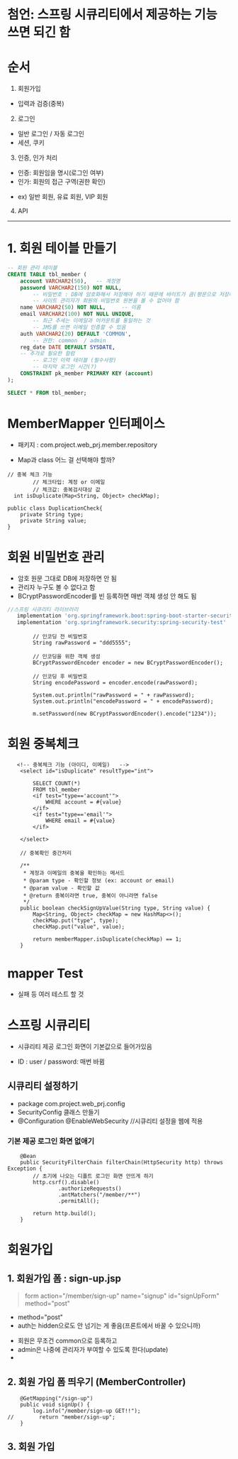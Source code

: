 # 첨언: 스프링 시큐리티에서 제공하는 기능 쓰면 되긴 함

# 순서
1. 회원가입
- 입력과 검증(중복)

2. 로그인
- 일반 로그인 / 자동 로그인
- 세션, 쿠키

3. 인증, 인가 처리
- 인증: 회원임을 명시(로그인 여부)
- 인가: 회원의 접근 구역(권한 확인)
 + ex) 일반 회원, 유료 회원, VIP 회원

4. API
-----------------------------------------------------------

# 1. 회원 테이블 만들기
``` sql
-- 회원 관리 테이블
CREATE TABLE tbl_member (
    account VARCHAR2(50),   -- 계정명
    password VARCHAR2(150) NOT NULL,
        -- 비밀번호 : DB에 암호화해서 저장해야 하기 때문에 바이트가 큼(평문으로 저장하면 안 됨)
        -- 사이트 관리자가 회원의 비밀번호 원본을 볼 수 없어야 함
    name VARCHAR2(50) NOT NULL,     -- 이름
    email VARCHAR2(100) NOT NULL UNIQUE,
        -- 최근 추세는 이메일과 어카운트를 통일하는 것
        -- JMS를 쓰면 이메일 인증할 수 있음
    auth VARCHAR2(20) DEFAULT 'COMMON',
        -- 권한: common  / admin
    reg_date DATE DEFAULT SYSDATE,
    -- 추가로 필요한 컬럼
        -- 로그인 이력 테이블 (필수사항)
        -- 마지막 로그인 시간(?)
    CONSTRAINT pk_member PRIMARY KEY (account)
);

SELECT * FROM tbl_member;
```

# MemberMapper 인터페이스
- 패키지 : com.project.web_prj.member.repository

- Map과 class 어느 걸 선택해야 할까?

``` Map : 필드가 적을 때 쓰면 좋음
// 중복 체크 기능
        // 체크타입: 계정 or 이메일
        // 체크값: 중복검사대상 값
  int isDuplicate(Map<String, Object> checkMap);
```
``` class : 필드가 많아지면 클래스 따로 빼서 상속으로
public class DuplicationCheck{
    private String type;
    private String value;
}
```

# 회원 비밀번호 관리
- 암호 원문 그대로 DB에 저장하면 안 됨
- 관리자 누구도 볼 수 없다고 함
- BCryptPasswordEncoder를 빈 등록하면 매번 객체 생성 안 해도 됨
``` build.gradle
//스프링 시큐리티 라이브러리
   implementation 'org.springframework.boot:spring-boot-starter-security'
   implementation 'org.springframework.security:spring-security-test'
```
``` 비밀번호 인코딩하기
        // 인코딩 전 비밀번호
        String rawPassword = "ddd5555";

        // 인코딩을 위한 객체 생성
        BCryptPasswordEncoder encoder = new BCryptPasswordEncoder();

        // 인코딩 후 비밀번호
        String encodePassword = encoder.encode(rawPassword);

        System.out.println("rawPassword = " + rawPassword);
        System.out.println("encodePassword = " + encodePassword);
```
```
        m.setPassword(new BCryptPasswordEncoder().encode("1234"));
```

# 회원 중복체크
``` 동적 SQL, Map을 보낸다고 하면 key를 type에, value를 value로
   <!-- 중복체크 기능 (아이디, 이메일)   -->
    <select id="isDuplicate" resultType="int">

        SELECT COUNT(*)
        FROM tbl_member
        <if test="type=='account'">
            WHERE account = #{value}
        </if>
        <if test="type=='email'">
            WHERE email = #{value}
        </if>

    </select>
```
``` MemberService
    // 중복확인 중간처리

    /**
     * 계정과 이메일의 중복을 확인하는 메서드
     * @param type - 확인할 정보 (ex: account or email)
     * @param value - 확인할 값
     * @return 중복이라면 true, 중복이 아니라면 false
     */
    public boolean checkSignUpValue(String type, String value) {
        Map<String, Object> checkMap = new HashMap<>();
        checkMap.put("type", type);
        checkMap.put("value", value);

        return memberMapper.isDuplicate(checkMap) == 1;
    }
```

# mapper Test
- 실패 등 여러 테스트 할 것


# 스프링 시큐리티
- 시큐리티 제공 로그인 화면이 기본값으로 들어가있음
+ ID : user / password: 매번 바뀜
## 시큐리티 설정하기
+ package com.project.web_prj.config
+ SecurityConfig 클래스 만들기
+ @Configuration @EnableWebSecurity //시큐리티 설정을 웹에 적용
### 기본 제공 로그인 화면 없애기
```  시큐리티 기본 설정을 처리하는 빈
    @Bean
    public SecurityFilterChain filterChain(HttpSecurity http) throws Exception {
        // 초기에 나오는 디폴트 로그인 화면 안뜨게 하기
        http.csrf().disable()
                .authorizeRequests()
                .antMatchers("/member/**")
                .permitAll();

        return http.build();
    }
```

# 회원가입
## 1. 회원가입 폼 : sign-up.jsp
> form action="/member/sign-up" name="signup" id="signUpForm" method="post"
- method="post"
- auth는 hidden으로도 안 넘기는 게 좋음(프론트에서 바꿀 수 있으니까)
 + 회원은 무조건 common으로 등록하고
 + admin은 나중에 관리자가 부여할 수 있도록 한다(update)
 + 
## 2. 회원 가입 폼 띄우기 (MemberController)
``` 요청 URL과 포워딩 경로가 완벽히 똑같을 때는 void로 해도 됨
    @GetMapping("/sign-up")
    public void signUp() {
        log.info("/member/sign-up GET!!");
//        return "member/sign-up";
    }
```

## 3. 회원 가입